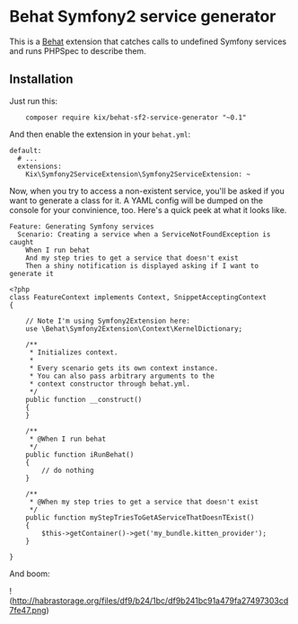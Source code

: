 Behat Symfony2 service generator
================================

This is a [Behat](http://behat.org) extension that catches calls
to undefined Symfony services and runs PHPSpec to describe them.

Installation
------------

Just run this:

```
	composer require kix/behat-sf2-service-generator "~0.1" 
```

And then enable the extension in your `behat.yml`:

```
default:
  # ...
  extensions:
    Kix\Symfony2ServiceExtension\Symfony2ServiceExtension: ~
```

Now, when you try to access a non-existent service, you'll be asked if
you want to generate a class for it. A YAML config will be dumped on the
console for your convinience, too. Here's a quick peek at what it looks like.

```
Feature: Generating Symfony services
  Scenario: Creating a service when a ServiceNotFoundException is caught
    When I run behat
    And my step tries to get a service that doesn't exist
    Then a shiny notification is displayed asking if I want to generate it
```

```
<?php
class FeatureContext implements Context, SnippetAcceptingContext
{

	// Note I'm using Symfony2Extension here:
    use \Behat\Symfony2Extension\Context\KernelDictionary;

    /**
     * Initializes context.
     *
     * Every scenario gets its own context instance.
     * You can also pass arbitrary arguments to the
     * context constructor through behat.yml.
     */
    public function __construct()
    {
    }

    /**
     * @When I run behat
     */
    public function iRunBehat()
    {
    	// do nothing
    }

    /**
     * @When my step tries to get a service that doesn't exist
     */
    public function myStepTriesToGetAServiceThatDoesnTExist()
    {
        $this->getContainer()->get('my_bundle.kitten_provider');
    }

}
```

And boom:

!(http://habrastorage.org/files/df9/b24/1bc/df9b241bc91a479fa27497303cd7fe47.png)
